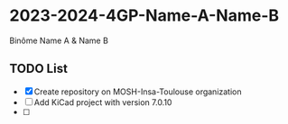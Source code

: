 # 2023-2024-4GP-Name-A-Name-B

Binôme Name A &amp; Name B

## TODO List

- [x] Create repository on MOSH-Insa-Toulouse organization
- [ ] Add KiCad project with version 7.0.10
- [ ] 
